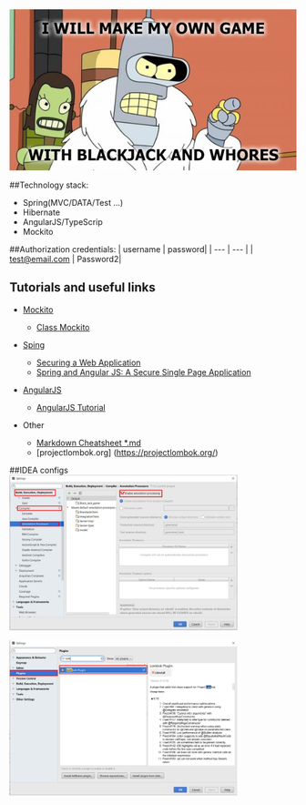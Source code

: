 <img src ="https://raw.githubusercontent.com/ShostakRV/Black_Jack_game/master/docs/PIC.jpg" />

##Technology stack:
* Spring(MVC/DATA/Test ...)
* Hibernate
* AngularJS/TypeScrip
* Mockito

##Authorization credentials:
| username | password|
| --- | --- |
| test@email.com | Password2|


## Tutorials and useful links
* [Mockito](http://mockito.org/)
    * [Class Mockito](https://mockito.googlecode.com/hg-history/1.5/javadoc/org/mockito/Mockito.html)

* [Sping](https://spring.io/)
    * [Securing a Web Application](https://spring.io/guides/gs/securing-web/)
    * [Spring and Angular JS: A Secure Single Page Application](https://spring.io/blog/2015/01/12/spring-and-angular-js-a-secure-single-page-application#using-spring-boot-cli)
* [AngularJS](https://angularjs.org/)
    * [AngularJS Tutorial](http://www.tutorialspoint.com/angularjs/index.htm)
* Other
    * [Markdown Cheatsheet \*.md](https://github.com/adam-p/markdown-here/wiki/Markdown-Cheatsheet)
    * [projectlombok.org] (https://projectlombok.org/)

##IDEA configs
<img  width=400 src="https://raw.githubusercontent.com/ShostakRV/Black_Jack_game/master/docs/Annotation_processing.jpg" />

<img width=400 src="https://raw.githubusercontent.com/ShostakRV/Black_Jack_game/master/docs/lombok_plugin.jpg" />

